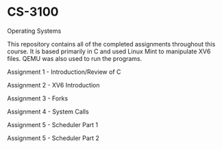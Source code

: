 # CS-3100
Operating Systems

This repository contains all of the completed assignments throughout this course. It is based primarily in C and used Linux Mint to manipulate XV6 files. QEMU was also used to run the programs.

Assignment 1 - Introduction/Review of C

Assignment 2 - XV6 Introduction

Assignment 3 - Forks

Assignment 4 - System Calls

Assignment 5 - Scheduler Part 1

Assignment 5 - Scheduler Part 2
